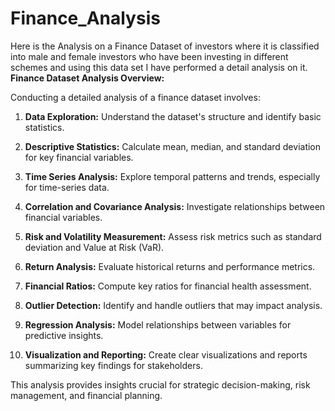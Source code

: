 # Finance_Analysis
Here is the Analysis on a Finance Dataset of investors  where it is classified into male and female investors who have been investing in different schemes and using this data set I have performed a detail analysis on it.
**Finance Dataset Analysis Overview:**

Conducting a detailed analysis of a finance dataset involves:

1. **Data Exploration:** Understand the dataset's structure and identify basic statistics.

2. **Descriptive Statistics:** Calculate mean, median, and standard deviation for key financial variables.

3. **Time Series Analysis:** Explore temporal patterns and trends, especially for time-series data.

4. **Correlation and Covariance Analysis:** Investigate relationships between financial variables.

5. **Risk and Volatility Measurement:** Assess risk metrics such as standard deviation and Value at Risk (VaR).

6. **Return Analysis:** Evaluate historical returns and performance metrics.

7. **Financial Ratios:** Compute key ratios for financial health assessment.

8. **Outlier Detection:** Identify and handle outliers that may impact analysis.

9. **Regression Analysis:** Model relationships between variables for predictive insights.

10. **Visualization and Reporting:** Create clear visualizations and reports summarizing key findings for stakeholders.

This analysis provides insights crucial for strategic decision-making, risk management, and financial planning.

